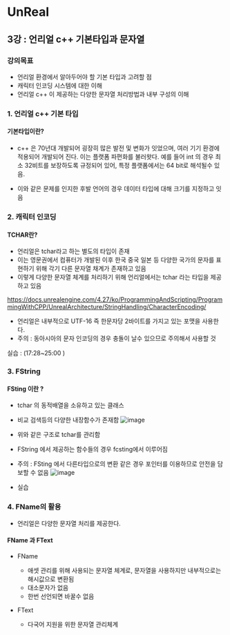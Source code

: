 # UnReal
## 3강 : 언리얼 c++ 기본타입과 문자열
### 강의목표
* 언리얼 환경에서 알아두어야 할 기본 타입과 고려할 점 
* 캐릭터 인코딩 시스템에 대한 이해
* 언리얼 c++ 이 제공하는 다양한 문자열 처리방법과 내부 구성의 이해


### 1. 언리얼 c++ 기본 타입
#### 기본타입이란?
* c++ 은 70년대 개발되어 굉장히 많은 발전 및 변화가 잇었으며, 여러 기기 환경에 적용되어 개발되어 진다. 이는 플랫폼 파편화를 불러왓다. 예를 들어 int 의 경우 최소 32비트를 보장하도록 규정되어 있어, 특정 플랫폼에서는 64 bit로 해석될수 있음.

* 이와 같은 문제를 인지한 후발 언어의 경우 데이터 타입에 대해 크기를 지정하고 잇음

### 2. 캐릭터 인코딩
#### TCHAR란?
* 언리얼은 tchar라고 하는 별도의 타입이 존재
* 이는 영문권에서 컴퓨터가 개발된 이후 한국 중국 일본 등 다양한 국가의 문자를 표현하기 위해 각기 다른 문자열 채계가 존재하고 있음
* 이렇게 다양한 문자열 체계를 처리하기 위해 언리얼에서는 tchar 라는 타입을 제공하고 있음


https://docs.unrealengine.com/4.27/ko/ProgrammingAndScripting/ProgrammingWithCPP/UnrealArchitecture/StringHandling/CharacterEncoding/

* 언리얼은 내부적으로 UTF-16 즉 한문자당 2바이트를 가지고 있는 포맷을 사용한다.
* 주의 : 동아시아의 문자 인코딩의 경우 충돌이 날수 있으므로 주의해서 사용할 것 



실습 : (17:28~25:00 ) 

### 3. FString
#### FSting 이란 ?
* tchar 의 동적배열을 소유하고 있는 클래스 
* 비교 검색등의 다양한 내장함수가 존재함 
![image](https://github.com/spade8/study/assets/37619294/f4048280-1b68-47ce-903b-69e8857f181c)


* 위와 같은 구조로 tchar를 관리함
* FString 에서 제공하는 함수들의 경우 fcsting에서 이루어짐
* 주의 : FSting 에서 다른타입으로의 변환 같은 경우 포인터를 이용하므로 안전을 담보할 수 없음
![image](https://github.com/spade8/study/assets/37619294/c287ef3e-16d1-466a-b023-54b04b1ed596)

* 실습


### 4. FName의 활용
*  언리얼은 다양한 문자열 처리를 제공한다.

#### FName 과 FText

* FName 
    * 애셋 관리를 위해 사용되는 문자열 체계로, 문자열을 사용하지만 내부적으로는 해시값으로 변환됨
    * 대소문자가 없음 
    * 한번 선언되면 바꿀수 없음
    
* FText 
    * 다국어 지원을 위한 문자열 관리체계

